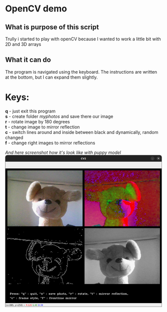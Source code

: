 # OpenCV demo

## What is purpose of this script
Trully i started to play with openCV because I wanted to work a little bit with 2D and 3D arrays

## What it can do
The program is navigated using the keyboard. The instructions are written at the bottom, but I can expand them slightly.
# Keys:
**q** - just exit this program \
**s** - create folder _myphotos_ and save there our image \
**r** - rotate image by 180 degrees \
**t** - change image to mirror reflection \
**c** - switch lines around and inside between black and dynamically, random changed \
**f** - change right images to mirror reflections 

_And here screenshot how it's look like with puppy model_
![puppy model](./screenshots/opencv-savingimages1.png)
